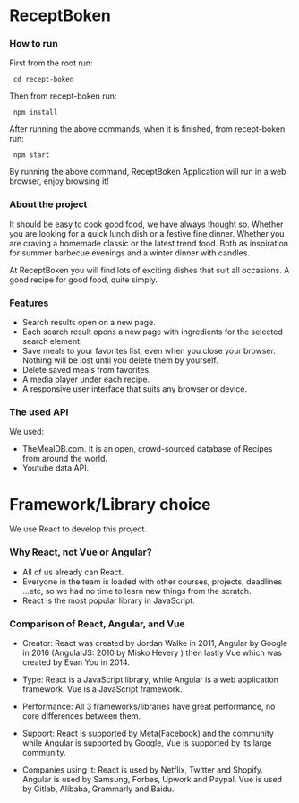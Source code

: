 # ReceptBoken

### How to run
First from the root run:
```
 cd recept-boken
```

Then from recept-boken run:
```
 npm install
```

After running the above commands, when it is finished, from recept-boken run:
```
 npm start
```

By running the above command, ReceptBoken Application will run in a web browser, enjoy browsing it!


### About the project
It should be easy to cook good food, we have always thought so.
Whether you are looking for a quick lunch dish or a festive fine dinner. Whether you are craving a homemade classic or the latest trend food. Both as inspiration for summer barbecue evenings and a winter dinner with candles.

At ReceptBoken you will find lots of exciting dishes that suit all occasions.
A good recipe for good food, quite simply.


### Features
- Search results open on a new page.
- Each search result opens a new page with ingredients for the selected search element.
- Save meals to your favorites list, even when you close your browser. Nothing will be lost until you delete them by yourself.
- Delete saved meals from favorites.
- A media player under each recipe.
- A responsive user interface that suits any browser or device.

### The used API
We used:
- TheMealDB.com. It is an open, crowd-sourced database of Recipes from around the world. 
- Youtube data API.


# Framework/Library choice
We use React to develop this project.

### Why React, not Vue or Angular?
- All of us already can React.
- Everyone in the team is loaded with other courses, projects, deadlines ...etc, so we had no time to learn new things from the scratch.
- React is the most popular library in JavaScript.

### Comparison of React, Angular, and Vue
- Creator: React was created by Jordan Walke in 2011, Angular by Google in 2016 (AngularJS: 2010 by Misko Hevery ) then lastly Vue which was created by Evan You in 2014.

- Type: React is a JavaScript library, while Angular is a web application framework. Vue is a JavaScript framework.

- Performance: All 3 frameworks/libraries have great performance, no core differences between them.

- Support: React is supported by Meta(Facebook) and the community while Angular is supported by Google, Vue is supported by its large community.

- Companies using it: React is used by Netflix, Twitter and Shopify. Angular is used by Samsung, Forbes, Upwork and Paypal. Vue is used by Gitlab, Alibaba, Grammarly and Baidu.


